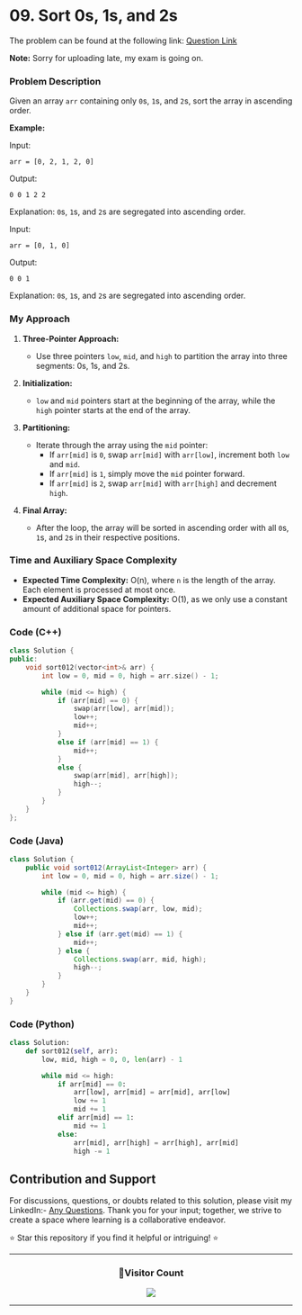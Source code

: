 # **09. Sort 0s, 1s, and 2s**

The problem can be found at the following link: [Question Link](https://www.geeksforgeeks.org/problems/sort-an-array-of-0s-1s-and-2s4231/1)

**Note:** Sorry for uploading late, my exam is going on.

### Problem Description

Given an array `arr` containing only `0`s, `1`s, and `2`s, sort the array in ascending order.

**Example:**

Input:

```
arr = [0, 2, 1, 2, 0]
```

Output:

```
0 0 1 2 2
```

Explanation: `0`s, `1`s, and `2`s are segregated into ascending order.

Input:

```
arr = [0, 1, 0]
```

Output:

```
0 0 1
```

Explanation: `0`s, `1`s, and `2`s are segregated into ascending order.

### My Approach

1. **Three-Pointer Approach:**

   - Use three pointers `low`, `mid`, and `high` to partition the array into three segments: 0s, 1s, and 2s.

2. **Initialization:**

   - `low` and `mid` pointers start at the beginning of the array, while the `high` pointer starts at the end of the array.

3. **Partitioning:**

   - Iterate through the array using the `mid` pointer:
     - If `arr[mid]` is `0`, swap `arr[mid]` with `arr[low]`, increment both `low` and `mid`.
     - If `arr[mid]` is `1`, simply move the `mid` pointer forward.
     - If `arr[mid]` is `2`, swap `arr[mid]` with `arr[high]` and decrement `high`.

4. **Final Array:**
   - After the loop, the array will be sorted in ascending order with all `0`s, `1`s, and `2`s in their respective positions.

### Time and Auxiliary Space Complexity

- **Expected Time Complexity:** O(n), where `n` is the length of the array. Each element is processed at most once.
- **Expected Auxiliary Space Complexity:** O(1), as we only use a constant amount of additional space for pointers.

### Code (C++)

```cpp
class Solution {
public:
    void sort012(vector<int>& arr) {
        int low = 0, mid = 0, high = arr.size() - 1;

        while (mid <= high) {
            if (arr[mid] == 0) {
                swap(arr[low], arr[mid]);
                low++;
                mid++;
            }
            else if (arr[mid] == 1) {
                mid++;
            }
            else {
                swap(arr[mid], arr[high]);
                high--;
            }
        }
    }
};
```

### Code (Java)

```java
class Solution {
    public void sort012(ArrayList<Integer> arr) {
        int low = 0, mid = 0, high = arr.size() - 1;

        while (mid <= high) {
            if (arr.get(mid) == 0) {
                Collections.swap(arr, low, mid);
                low++;
                mid++;
            } else if (arr.get(mid) == 1) {
                mid++;
            } else {
                Collections.swap(arr, mid, high);
                high--;
            }
        }
    }
}
```

### Code (Python)

```python
class Solution:
    def sort012(self, arr):
        low, mid, high = 0, 0, len(arr) - 1

        while mid <= high:
            if arr[mid] == 0:
                arr[low], arr[mid] = arr[mid], arr[low]
                low += 1
                mid += 1
            elif arr[mid] == 1:
                mid += 1
            else:
                arr[mid], arr[high] = arr[high], arr[mid]
                high -= 1
```

## Contribution and Support

For discussions, questions, or doubts related to this solution, please visit my LinkedIn:- [Any Questions](https://www.linkedin.com/in/patel-hetkumar-sandipbhai-8b110525a/). Thank you for your input; together, we strive to create a space where learning is a collaborative endeavor.

⭐ Star this repository if you find it helpful or intriguing! ⭐

---

<div align=center>
  <h3><b>📍Visitor Count</b></h3>
</div>

<p align="center" >   
  <img src="https://visitor-badge.laobi.icu/badge?page_id=Hunterdii.GeeksforGeeks-POTD" />  
</p>

---
